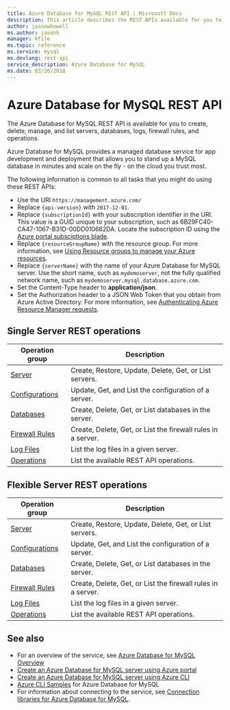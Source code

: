 ```yaml
---
title: Azure Database for MySQL REST API | Microsoft Docs
description: This article describes the REST APIs available for you to use with Azure Database for MySQL to create, delete, manage, and list servers, databases, logs, firewall rules, and operations.
author: jasonwhowell
ms.author: jasonh
manager: kfile
ms.topic: reference
ms.service: mysql
ms.devlang: rest-api
service_description: Azure Database for MySQL
ms.date: 03/20/2018
---
```


# Azure Database for MySQL REST API
The Azure Database for MySQL REST API is available for you to create, delete, manage, and list servers, databases, logs, firewall rules, and operations. 

Azure Database for MySQL provides a managed database service for app development and deployment that allows you to stand up a MySQL database in minutes and scale on the fly - on the cloud you trust most.

The following information is common to all tasks that you might do using these REST APIs:  
-   Use the URI `https://management.azure.com/`
-   Replace `{api-version}` with `2017-12-01`.
-   Replace `{subscriptionId}` with your subscription identifier in the URI. This value is a GUID unique to your subscription, such as 6B29FC40-CA47-1067-B31D-00DD010662DA.  Locate the subscription ID using the [Azure portal subsciptions blade](https://portal.azure.com/#blade/Microsoft_Azure_Billing/SubscriptionsBlade).
-   Replace `{resourceGroupName}` with the resource group. For more information, see [Using Resource groups to manage your Azure resources](https://azure.microsoft.com/documentation/articles/azure-preview-portal-using-resource-groups/).  
-   Replace `{serverName}` with the name of your Azure Database for MySQL server. Use the short name, such as `mydemoserver`, not the fully qualified network name, such as `mydemoserver.mysql.database.azure.com`.
-   Set the Content-Type header to **application/json**.  
-   Set the Authorization header to a JSON Web Token that you obtain from Azure Active Directory. For more information, see [Authenticating Azure Resource Manager requests](https://msdn.microsoft.com/library/azure/dn790557.aspx). 

## Single Server REST operations

| Operation group | Description |
|---|---|
| [Server](xref:management.azure.com.mysql.servers) | Create, Restore, Update, Delete, Get, or List servers. |
| [Configurations](xref:management.azure.com.mysql.configurations) | Update, Get, and List the configuration of a server. | 
| [Databases](xref:management.azure.com.mysql.databases)  | Create, Delete, Get, or List databases in the server. | 
| [Firewall Rules](xref:management.azure.com.mysql.firewallrules) | Create, Delete, Get, or List the firewall rules in a server. |
| [Log Files](xref:management.azure.com.mysql.logfiles) | List the log files in a given server. |
| [Operations](xref:management.azure.com.mysql.operations) | List the available REST API operations. |

## Flexible Server REST operations

| Operation group | Description |
|---|---|
| [Server](/rest/api/mysql/flexibleserver(preview)/servers) | Create, Restore, Update, Delete, Get, or List servers. |
| [Configurations](/rest/api/mysql/flexibleserver(preview)/configurations) | Update, Get, and List the configuration of a server. | 
| [Databases](/rest/api/mysql/flexibleserver(preview)/databases)  | Create, Delete, Get, or List databases in the server. | 
| [Firewall Rules](/rest/api/mysql/flexibleserver(preview)/firewallrules) | Create, Delete, Get, or List the firewall rules in a server. |
| [Log Files](/rest/api/mysql/flexibleserver(preview)/logfiles) | List the log files in a given server. |
| [Operations](/rest/api/mysql/flexibleserver(preview)/operations) | List the available REST API operations. |


## See also
- For an overview of the service, see [Azure Database for MySQL Overview](/azure/mysql/overview)
- [Create an Azure Database for MySQL server using Azure portal](/azure/mysql/quickstart-create-mysql-server-database-using-azure-portal)
- [Create an Azure Database for MySQL server using Azure CLI](/azure/mysql/quickstart-create-mysql-server-database-using-azure-cli)
- [Azure CLI Samples](/azure/mysql/sample-scripts-azure-cli) for Azure Database for MySQL
- For information about connecting to the service, see [Connection libraries for Azure Database for MySQL](/azure/mysql/concepts-connection-libraries).
